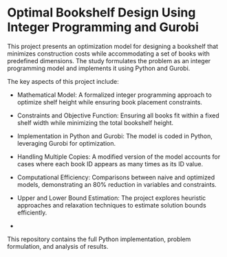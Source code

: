 # Optimal Bookshelf Design Using Integer Programming and Gurobi
This project presents an optimization model for designing a bookshelf that minimizes construction costs while accommodating a set of books with predefined dimensions. The study formulates the problem as an integer programming model and implements it using Python and Gurobi.

The key aspects of this project include:

- Mathematical Model: A formalized integer programming approach to optimize shelf height while ensuring book placement constraints.
  
- Constraints and Objective Function: Ensuring all books fit within a fixed shelf width while minimizing the total bookshelf height.
  
- Implementation in Python and Gurobi: The model is coded in Python, leveraging Gurobi for optimization.
  
- Handling Multiple Copies: A modified version of the model accounts for cases where each book ID appears as many times as its ID value.
  
- Computational Efficiency: Comparisons between naive and optimized models, demonstrating an 80% reduction in variables and constraints.
  
- Upper and Lower Bound Estimation: The project explores heuristic approaches and relaxation techniques to estimate solution bounds efficiently.
- 
This repository contains the full Python implementation, problem formulation, and analysis of results. 
